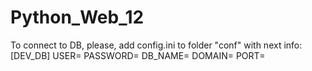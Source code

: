 # Python_Web_12
To connect to DB, please, add config.ini to folder "conf" with next info:
[DEV_DB]
USER=
PASSWORD=
DB_NAME=
DOMAIN=
PORT=
